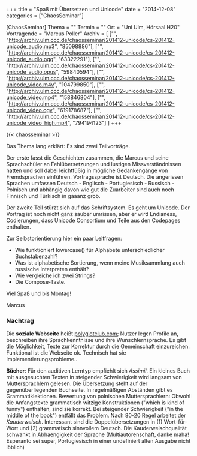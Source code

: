 +++
title = "Spaß mit Übersetzen und Unicode"
date = "2014-12-08"
categories = ["ChaosSeminar"]

[ChaosSeminar]
Thema = ""
Termin = ""
Ort = "Uni Ulm, Hörsaal H20"
Vortragende = "Marcus Poller"
Archiv = [
	["", "http://archiv.ulm.ccc.de/chaosseminar/201412-unicode/cs-201412-unicode_audio.mp3", "85098886"],
	["", "http://archiv.ulm.ccc.de/chaosseminar/201412-unicode/cs-201412-unicode_audio.ogg", "63322291"],
	["", "http://archiv.ulm.ccc.de/chaosseminar/201412-unicode/cs-201412-unicode_audio.opus", "59840594"],
	["", "http://archiv.ulm.ccc.de/chaosseminar/201412-unicode/cs-201412-unicode_video.m4v", "104799850"],
	["", "http://archiv.ulm.ccc.de/chaosseminar/201412-unicode/cs-201412-unicode_video.mp4", "158846804"],
	["", "http://archiv.ulm.ccc.de/chaosseminar/201412-unicode/cs-201412-unicode_video.ogv", "619178687"],
	["", "http://archiv.ulm.ccc.de/chaosseminar/201412-unicode/cs-201412-unicode_video_high.mp4", "794194123"]
	]
+++

{{< chaosseminar >}}

Das Thema lang erklärt: Es sind zwei Teilvorträge.

Der erste fasst die Geschichten zusammen, die Marcus und seine Sprachschüler an Fehlübersetzungen und lustigen Missverständnissen hatten und soll dabei leichtfüßig in mögliche Gedankengänge von Fremdsprachen einführen. Vortragssprache ist Deutsch. Die angerissen Sprachen umfassen Deutsch - Englisch - Portugiesisch - Russisch - Polnisch und abhängig davon wie gut die Zuarbeiter sind auch noch Finnisch und Türkisch in gaaanz grob.

Der zweite Teil stürzt sich auf das Schriftsystem. Es geht um Unicode. Der Vortrag ist noch nicht ganz sauber umrissen, aber er wird Endianess, Codierungen, dass Unicode Consortium und Teile aus den Codepages enthalten.

Zur Selbstorientierung hier ein paar Leitfragen:

- Wie funktioniert lowercase() für Alphabete unterschiedlicher Buchstabenzahl?
- Was ist alphabetische Sortierung, wenn meine Musiksammlung auch russische Interpreten enthält?
- Wie vergleiche ich zwei Strings?
- Die Compose-Taste.

Viel Spaß und bis Montag!

Marcus

### Nachtrag
Die **soziale Webseite** heißt [polyglotclub.com](http://polyglotclub.com); Nutzer legen Profile an, beschreiben ihre Sprachkenntnisse und ihre Wunschlernsprache. Es gibt die Möglichkeit, Texte zur Korrektur durch die Gemeinschaft einzureichen. Funktional ist die Webseite ok. Technisch hat sie Implementierungsprobleme..

**Bücher**: Für den auditiven Lerntyp empfiehlt sich *Assimil*. Ein kleines Buch mit ausgesuchten Texten in steigender Schwierigkeit wird langsam von Muttersprachlern gelesen. Die Übersetzung steht auf der gegenüberliegenden Buchseite. In regelmäßigen Abständen gibt es Grammatiklektionen. Bewertung von polnischen Muttersprachlern: Obwohl die Anfangstexte grammatisch witzige Konstruktionen ("which is kind of funny") enthalten, sind sie korrekt. Bei steigender Schwierigkeit ("in the middle of the book") entfällt das Problem. Nach 80-20 Regel arbeitet der *Kauderwelsch*. Interessant sind die Doppelübersetzungen in (1) Wort-für-Wort und (2) grammatisch sinnvollem Deutsch. Die Kauderwelschqualität schwankt in Abhaengigkeit der Sprache (Multiautorenschaft, danke maha! Esperanto sei super, Portugiesisch in einer undefiniert alten Ausgabe nicht löblich)
